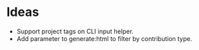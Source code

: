 # Ideas

- Support project tags on CLI input helper.
- Add parameter to generate:html to filter by contribution type.
